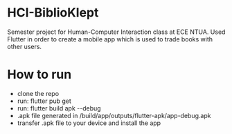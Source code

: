 # HCI-BiblioKlept
Semester project for Human-Computer Interaction class at ECE NTUA.
Used Flutter in order to create a mobile app which is used to trade books with other users.

# How to run
- clone the repo
- run: flutter pub get
- run: flutter build apk --debug
- .apk file generated in /build/app/outputs/flutter-apk/app-debug.apk
- transfer .apk file to your device and install the app
